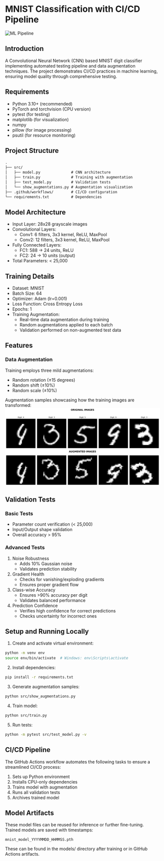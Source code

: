 # MNIST Classification with CI/CD Pipeline

![ML Pipeline](https://github.com/Rakavi-RP/ERA-V3-A5-MNIST-CI-CD-Pipeline/actions/workflows/ml-pipeline.yml/badge.svg)

## Introduction
A Convolutional Neural Network (CNN) based MNIST digit classifier implementing automated testing pipeline and data augmentation techniques. The project demonstrates CI/CD practices in machine learning, ensuring model quality through comprehensive testing.

## Requirements
- Python 3.10+ (recommended)
- PyTorch and torchvision (CPU version)
- pytest (for testing)
- matplotlib (for visualization)
- numpy
- pillow (for image processing)
- psutil (for resource monitoring)

## Project Structure
```
.
├── src/
│   ├── model.py              # CNN architecture
│   ├── train.py              # Training with augmentation
│   ├── test_model.py         # Validation tests
│   └── show_augmentations.py # Augmentation visualization
├── .github/workflows/        # CI/CD configuration
└── requirements.txt          # Dependencies
```

## Model Architecture
- Input Layer: 28x28 grayscale images
- Convolutional Layers:
  * Conv1: 6 filters, 3x3 kernel, ReLU, MaxPool
  * Conv2: 12 filters, 3x3 kernel, ReLU, MaxPool
- Fully Connected Layers:
  * FC1: 588 → 24 units, ReLU
  * FC2: 24 → 10 units (output)
- Total Parameters: < 25,000

## Training Details
- Dataset: MNIST
- Batch Size: 64
- Optimizer: Adam (lr=0.001)
- Loss Function: Cross Entropy Loss
- Epochs: 1
- Training Augmentation:
  * Real-time data augmentation during training
  * Random augmentations applied to each batch
  * Validation performed on non-augmented test data

## Features
### Data Augmentation
Training employs three mild augmentations:
- Random rotation (±15 degrees)
- Random shift (±10%)
- Random scale (±10%)

Augmentation samples showcasing how the training images are transformed:
<img src="sample_images/augmentation_samples.png" alt="Augmentation Samples" width="800"/>

## Validation Tests
### Basic Tests
- Parameter count verification (< 25,000)
- Input/Output shape validation
- Overall accuracy > 95%

### Advanced Tests
1. Noise Robustness
   - Adds 10% Gaussian noise
   - Validates prediction stability
2. Gradient Health
   - Checks for vanishing/exploding gradients
   - Ensures proper gradient flow
3. Class-wise Accuracy
   - Ensures >90% accuracy per digit
   - Validates balanced performance
4. Prediction Confidence
   - Verifies high confidence for correct predictions
   - Checks uncertainty for incorrect ones

## Setup and Running Locally
1. Create and activate virtual environment:
```bash
python -m venv env
source env/bin/activate  # Windows: env\Scripts\activate
```

2. Install dependencies:
```bash
pip install -r requirements.txt
```

3. Generate augmentation samples:
```bash
python src/show_augmentations.py
```

4. Train model:
```bash
python src/train.py
```

5. Run tests:
```bash
python -m pytest src/test_model.py -v
```

## CI/CD Pipeline
The GitHub Actions workflow automates the following tasks to ensure a streamlined CI/CD process:
1. Sets up Python environment
2. Installs CPU-only dependencies
3. Trains model with augmentation
4. Runs all validation tests
5. Archives trained model

## Model Artifacts
These model files can be reused for inference or further fine-tuning.
Trained models are saved with timestamps:
```
mnist_model_YYYYMMDD_HHMMSS.pth
```
These can be found in the models/ directory after training or in GitHub Actions artifacts.